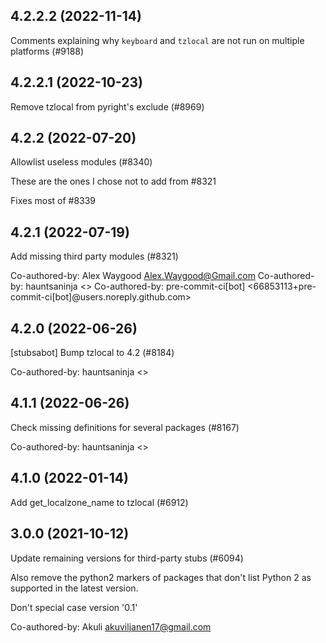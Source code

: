 ## 4.2.2.2 (2022-11-14)

Comments explaining why `keyboard` and `tzlocal` are not run on multiple platforms (#9188)

## 4.2.2.1 (2022-10-23)

Remove tzlocal from pyright's exclude (#8969)

## 4.2.2 (2022-07-20)

Allowlist useless modules (#8340)

These are the ones I chose not to add from #8321

Fixes most of #8339

## 4.2.1 (2022-07-19)

Add missing third party modules (#8321)

Co-authored-by: Alex Waygood <Alex.Waygood@Gmail.com>
Co-authored-by: hauntsaninja <>
Co-authored-by: pre-commit-ci[bot] <66853113+pre-commit-ci[bot]@users.noreply.github.com>

## 4.2.0 (2022-06-26)

[stubsabot] Bump tzlocal to 4.2 (#8184)

Co-authored-by: hauntsaninja <>

## 4.1.1 (2022-06-26)

Check missing definitions for several packages (#8167)

Co-authored-by: hauntsaninja <>

## 4.1.0 (2022-01-14)

Add get_localzone_name to tzlocal (#6912)

## 3.0.0 (2021-10-12)

Update remaining versions for third-party stubs (#6094)

Also remove the python2 markers of packages that don't list Python 2
as supported in the latest version.

Don't special case version '0.1'

Co-authored-by: Akuli <akuviljanen17@gmail.com>

